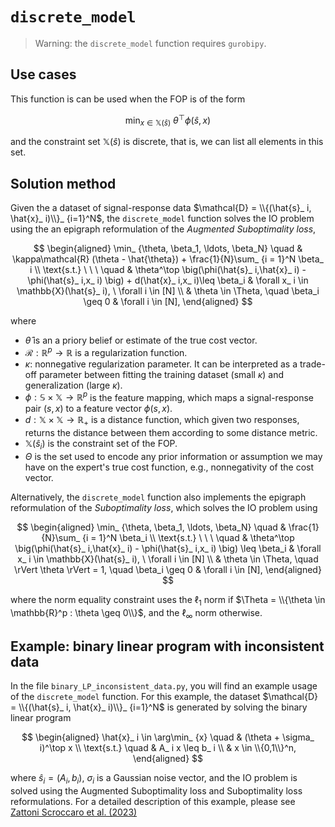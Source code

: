 # `discrete_model`

>Warning: the `discrete_model` function requires `gurobipy`.

## Use cases

This function is can be used when the FOP is of the form

$$
\min_ {x \in \mathbb{X}(\hat{s})} \ \theta^\top \phi(\hat{s},x)
$$

and the constraint set $\mathbb{X}(\hat{s})$ is discrete, that is, we can list all elements in this set.

## Solution method

Given the a dataset of signal-response data $\mathcal{D} = \\{(\hat{s}_ i, \hat{x}_ i)\\}_ {i=1}^N$,  the `discrete_model` function solves the IO problem using the an epigraph reformulation of the *Augmented Suboptimality loss*,

$$
\begin{aligned}
 \min_ {\theta, \beta_1, \ldots, \beta_N} \quad & \kappa\mathcal{R} (\theta - \hat{\theta}) + \frac{1}{N}\sum_ {i = 1}^N \beta_ i \\ 
 \text{s.t.} \ \ \ \quad & \theta^\top \big(\phi(\hat{s}_ i,\hat{x}_ i) - \phi(\hat{s}_ i,x_ i) \big) + d(\hat{x}_ i,x_ i)\leq \beta_i & \forall x_ i \in \mathbb{X}(\hat{s}_ i), \ \forall i \in [N] \\
 & \theta \in \Theta, \quad \beta_i \geq 0 & \forall i \in [N],
\end{aligned}
$$

where
- $\hat{\theta}$ is an a priory belief or estimate of the true cost vector.
- $\mathcal{R} : \mathbb{R}^p \to \mathbb{R}$ is a regularization function.
- $\kappa$: nonnegative regularization parameter. It can be interpreted as a trade-off parameter between fitting the training dataset (small $\kappa$) and generalization (large $\kappa$).
- $\phi: \mathbb{S} \times \mathbb{X} \to \mathbb{R}^p$ is the feature mapping, which maps a signal-response pair $(s,x)$ to a feature vector $\phi(s,x)$.
- $d : \mathbb{X} \times \mathbb{X} \to \mathbb{R}_+$ is a distance function, which given two responses, returns the distance between them according to some distance metric.
- $\mathbb{X}(\hat{s}_ i)$ is the constraint set of the FOP.
- $\Theta$ is the set used to encode any prior information or assumption we may have on the expert's true cost function, e.g., nonnegativity of the cost vector.

Alternatively, the `discrete_model` function also implements the epigraph reformulation of the *Suboptimality loss*, which solves the IO problem using

$$
\begin{aligned} \min_ {\theta, \beta_1, \ldots, \beta_N} \quad & \frac{1}{N}\sum_ {i = 1}^N \beta_i \\
\text{s.t.} \ \ \ \quad & \theta^\top \big(\phi(\hat{s}_ i,\hat{x}_ i) - \phi(\hat{s}_ i,x_ i) \big) \leq \beta_i & \forall x_ i \in \mathbb{X}(\hat{s}_ i), \ \forall i \in [N] \\
& \theta \in \Theta, \quad \rVert \theta \rVert = 1, \quad \beta_i \geq 0 & \forall i \in [N],
\end{aligned}
$$

where the norm equality constraint uses the $\ell_ 1$ norm if $\Theta = \\{\theta \in \mathbb{R}^p : \theta \geq 0\\}$, and the $\ell_ \infty$ norm otherwise.

## Example: binary linear program with inconsistent data

In the file `binary_LP_inconsistent_data.py`, you will find an example usage of the `discrete_model` function. For this example, the dataset $\mathcal{D} = \\{(\hat{s}_ i, \hat{x}_ i)\\}_ {i=1}^N$ is generated by solving the binary linear program

$$
\begin{aligned}
\hat{x}_ i \in \arg\min_ {x} \quad &  (\theta + \sigma_ i)^\top x \\
\text{s.t.} \quad & A_ i x \leq b_ i \\
& x \in \\{0,1\\}^n,
\end{aligned}
$$

where $\hat{s}_ i = (A_ i, b_ i)$, $\sigma_i$ is a Gaussian noise vector, and the IO problem is solved using the Augmented Suboptimality loss and Suboptimality loss reformulations. For a detailed description of this example, please see [Zattoni Scroccaro et al. (2023)](https://arxiv.org/abs/0000.00000)